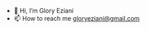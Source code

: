 - 👋 Hi, I’m Glory Eziani
- 📫 How to reach me gloryeziani@gmail.com

<!---
sudo-gigi/sudo-gigi is a ✨ special ✨ repository because its `README.md` (this file) appears on your GitHub profile.
You can click the Preview link to take a look at your changes.
--->
